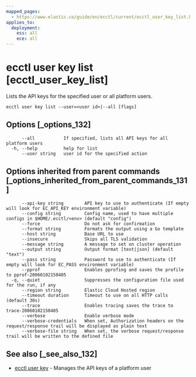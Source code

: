 ```yaml
---
mapped_pages:
  - https://www.elastic.co/guide/en/ecctl/current/ecctl_user_key_list.html
applies_to:
  deployment:
    ess: all
    ece: all
---
```


# ecctl user key list [ecctl_user_key_list]

Lists the API keys for the specified user or all platform users.

```
ecctl user key list --user=<user id>|--all [flags]
```


## Options [_options_132]

```
      --all           If specified, lists all API keys for all platform users
  -h, --help          help for list
      --user string   user id for the specified action
```


## Options inherited from parent commands [_options_inherited_from_parent_commands_131]

```
      --api-key string        API key to use to authenticate (If empty will look for EC_API_KEY environment variable)
      --config string         Config name, used to have multiple configs in $HOME/.ecctl/<env> (default "config")
      --force                 Do not ask for confirmation
      --format string         Formats the output using a Go template
      --host string           Base URL to use
      --insecure              Skips all TLS validation
      --message string        A message to set on cluster operation
      --output string         Output format [text|json] (default "text")
      --pass string           Password to use to authenticate (If empty will look for EC_PASS environment variable)
      --pprof                 Enables pprofing and saves the profile to pprof-20060102150405
  -q, --quiet                 Suppresses the configuration file used for the run, if any
      --region string         Elastic Cloud Hosted region
      --timeout duration      Timeout to use on all HTTP calls (default 30s)
      --trace                 Enables tracing saves the trace to trace-20060102150405
      --verbose               Enable verbose mode
      --verbose-credentials   When set, Authorization headers on the request/response trail will be displayed as plain text
      --verbose-file string   When set, the verbose request/response trail will be written to the defined file
```


## See also [_see_also_132]

* [ecctl user key](/reference/ecctl_user_key.md) - Manages the API keys of a platform user

